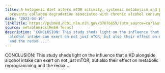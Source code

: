 ```yaml
---
title: A ketogenic diet alters mTOR activity, systemic metabolism and potentially
  prevents collagen degradation associated with chronic alcohol consumption in mice
date: '2023-04-19'
linkTitle: https://pubmed.ncbi.nlm.nih.gov/37076659/?utm_source=curl&utm_medium=rss&utm_campaign=pubmed-2&utm_content=1Zkrxt7ktlCbHBXEV3v65xxSnkSWNsJ1A6Fq3gBniKhGfIUslK&fc=20210907212339&ff=20230421210303&v=2.17.9.post6+86293ac
source: metablomics[MeSH Terms]
description: 'CONCLUSION: This study sheds light on the influence that a KD alongside
  alcohol intake can exert on not just mTOR, but also their effect on metabolic reprogramming
  and the redox ...'
---
```

CONCLUSION: This study sheds light on the influence that a KD alongside alcohol intake can exert on not just mTOR, but also their effect on metabolic reprogramming and the redox ...